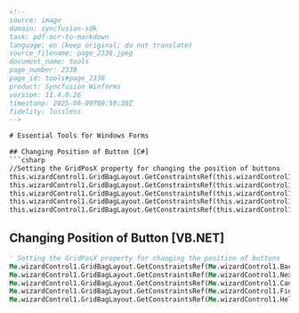 ```html
<!-- 
source: image
domain: syncfusion-sdk
task: pdf-ocr-to-markdown
language: en (keep original; do not translate)
source_filename: page_2338.jpeg
document_name: tools
page_number: 2338
page_id: tools#page_2338
product: Syncfusion Winforms
version: 11.4.0.26
timestamp: 2025-08-09T09:50:30Z
fidelity: lossless
-->

# Essential Tools for Windows Forms

## Changing Position of Button [C#]
```csharp
//Setting the GridPosX property for changing the position of buttons
this.wizardControl1.GridBagLayout.GetConstraintsRef(this.wizardControl1.BackButton).GridPosX = 5;
this.wizardControl1.GridBagLayout.GetConstraintsRef(this.wizardControl1.NextButton).GridPosX = 6;
this.wizardControl1.GridBagLayout.GetConstraintsRef(this.wizardControl1.CancelButton).GridPosX = 4;
this.wizardControl1.GridBagLayout.GetConstraintsRef(this.wizardControl1.FinishButton).GridPosX = 3;
this.wizardControl1.GridBagLayout.GetConstraintsRef(this.wizardControl1.HelpButton).GridPosX = 2;
```

## Changing Position of Button [VB.NET]
```vb
' Setting the GridPosX property for changing the position of buttons
Me.wizardControl1.GridBagLayout.GetConstraintsRef(Me.wizardControl1.BackButton).GridPosX = 5
Me.wizardControl1.GridBagLayout.GetConstraintsRef(Me.wizardControl1.NextButton).GridPosX = 6
Me.wizardControl1.GridBagLayout.GetConstraintsRef(Me.wizardControl1.CancelButton).GridPosX = 4
Me.wizardControl1.GridBagLayout.GetConstraintsRef(Me.wizardControl1.FinishButton).GridPosX = 3
Me.wizardControl1.GridBagLayout.GetConstraintsRef(Me.wizardControl1.HelpButton).GridPosX = 2
```
<!-- tags: [product: Syncfusion Winforms, module: Essential Tools, control: wizards, api: GridBagLayout, GridPosX, version: 11.4.0.26] keywords: [positions, buttons, GridPosX, GridBagLayout, essential tools] -->
```